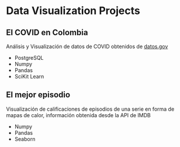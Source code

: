 # Data Visualization Projects

## El COVID en Colombia
Análisis y Visualización de datos de COVID obtenidos de [datos.gov](https://www.datos.gov.co/Salud-y-Protecci-n-Social/Casos-positivos-de-COVID-19-en-Colombia/gt2j-8ykr/data)
- PostgreSQL
- Numpy
- Pandas
- SciKit Learn

## El mejor episodio
Visualización de calificaciones de episodios de una serie en forma de mapas de calor, información obtenida desde la API de IMDB
- Numpy
-  Pandas
- Seaborn

